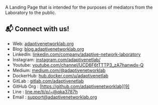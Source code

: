 A Landing Page that is intended for the purposes of mediators from the Laboratory to the public.

## 📬 Connect with us!

* Web: [adaptivenetworklab.org][1]
* Blog: [blog.adaptivenetworklab.org][2]
* LinkedIn: [linkedin.com/company/adaptive-network-laboratory][3]
* Instagram: [instagram.com/adaptivenetlab/][4]
* Youtube: [youtube.com/channel/UCD6F6tTTTP3_zA7hanwdx-Q][5]
* Medium: [medium.com/@adaptivenetworklab][6]
* DockerHub: [hub.docker.com/u/adaptivenetlab][7]
* GitLab : [gitlab.com/adaptivenetlab][8]
* GitHub Org : [https://github.com/adaptivenetworklab][9]
* Line : [line.me/ti/p/~@qka3787h][10]
* Email : [support@adaptivenetworklab.org][11]

[1]: https://adaptivenetworklab.org
[2]: https://blog.adaptivenetworklab.org
[3]: https://www.linkedin.com/company/adaptive-network-laboratory
[4]: https://www.instagram.com/adaptivenetlab/
[5]: https://www.youtube.com/channel/UCD6F6tTTTP3_zA7hanwdx-Q
[6]: https://medium.com/@adaptivenetworklab/about
[7]: https://hub.docker.com/u/adaptivenetlab
[8]: https://gitlab.com/adaptivenetlab
[9]: https://github.com/adaptivenetworklab
[10]: https://line.me/ti/p/~@qka3787h
[11]: support@adaptivenetworklab.org
